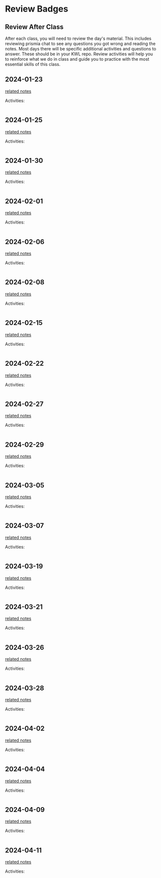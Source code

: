 
# Review Badges


## Review After Class

After each class, you will need to review the day's material. This includes reviewing prismia chat to see any questions you got wrong and reading the notes. Most days there will be specific additional activities and questions to answer.  These should be in your KWL repo. Review activities will help you to reinforce what we do in class and guide you to practice with the most essential skills of this class.  




## 2024-01-23

[related notes](../notes/2024-01-23)

Activities:
```{include} ../_review_/2024-01-23.md
```



## 2024-01-25

[related notes](../notes/2024-01-25)

Activities:
```{include} ../_review_/2024-01-25.md
```

## 2024-01-30

[related notes](../notes/2024-01-30)

Activities:
```{include} ../_review/2024-01-30.md
```
## 2024-02-01

[related notes](../notes/2024-02-01)

Activities:
```{include} ../_review/2024-02-01.md
```
## 2024-02-06

[related notes](../notes/2024-02-06)

Activities:
```{include} ../_review/2024-02-06.md
```
## 2024-02-08

[related notes](../notes/2024-02-08)

Activities:
```{include} ../_review/2024-02-08.md
```
## 2024-02-15

[related notes](../notes/2024-02-15)

Activities:
```{include} ../_review/2024-02-15.md
```
## 2024-02-22

[related notes](../notes/2024-02-22)

Activities:
```{include} ../_review/2024-02-22.md
```
## 2024-02-27

[related notes](../notes/2024-02-27)

Activities:
```{include} ../_review/2024-02-27.md
```
## 2024-02-29

[related notes](../notes/2024-02-29)

Activities:
```{include} ../_review/2024-02-29.md
```
## 2024-03-05

[related notes](../notes/2024-03-05)

Activities:
```{include} ../_review/2024-03-05.md
```
## 2024-03-07

[related notes](../notes/2024-03-07)

Activities:
```{include} ../_review/2024-03-07.md
```
## 2024-03-19

[related notes](../notes/2024-03-19)

Activities:
```{include} ../_review/2024-03-19.md
```
## 2024-03-21

[related notes](../notes/2024-03-21)

Activities:
```{include} ../_review/2024-03-21.md
```
## 2024-03-26

[related notes](../notes/2024-03-26)

Activities:
```{include} ../_review/2024-03-26.md
```
## 2024-03-28

[related notes](../notes/2024-03-28)

Activities:
```{include} ../_review/2024-03-28.md
```
## 2024-04-02

[related notes](../notes/2024-04-02)

Activities:
```{include} ../_review/2024-04-02.md
```
## 2024-04-04

[related notes](../notes/2024-04-04)

Activities:
```{include} ../_review/2024-04-04.md
```
## 2024-04-09

[related notes](../notes/2024-04-09)

Activities:
```{include} ../_review/2024-04-09.md
```
## 2024-04-11

[related notes](../notes/2024-04-11)

Activities:
```{include} ../_review/2024-04-11.md
```